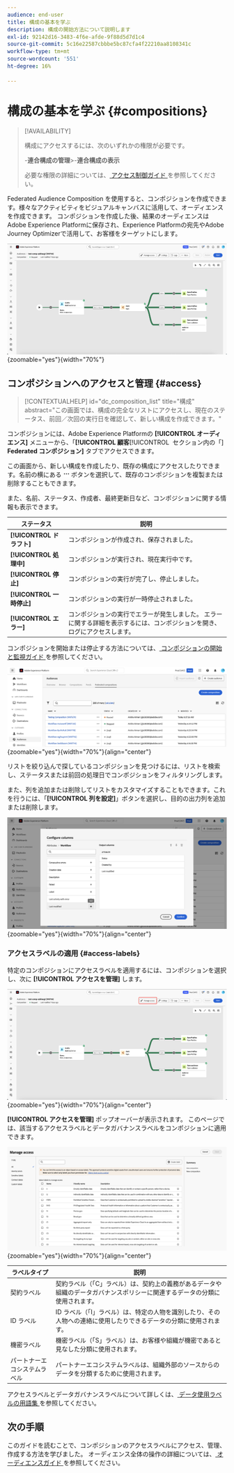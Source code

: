```yaml
---
audience: end-user
title: 構成の基本を学ぶ
description: 構成の開始方法について説明します
exl-id: 92142d16-3483-4f6e-afde-9f88d5d7d1c4
source-git-commit: 5c16e22587cbbbe5bc87cfa4f22210aa8108341c
workflow-type: tm+mt
source-wordcount: '551'
ht-degree: 16%

---
```


# 構成の基本を学ぶ {#compositions}

>[!AVAILABILITY]
>
>構成にアクセスするには、次のいずれかの権限が必要です。
>
>-**連合構成の管理**
>&#x200B;>-**連合構成の表示**
>
>必要な権限の詳細については、[ アクセス制御ガイド ](/help/governance-privacy-security/access-control.md) を参照してください。

Federated Audience Composition を使用すると、コンポジションを作成できます。様々なアクティビティをビジュアルキャンバスに活用して、オーディエンスを作成できます。 コンポジションを作成した後、結果のオーディエンスはAdobe Experience Platformに保存され、Experience Platformの宛先やAdobe Journey Optimizerで活用して、お客様をターゲットにします。

![Federated Audience コンポジション内にサンプルコンポジションワークフローが表示されます。](assets/gs-compositions/composition-example.png){zoomable="yes"}{width="70%"}

## コンポジションへのアクセスと管理 {#access}

>[!CONTEXTUALHELP]
>id="dc_composition_list"
>title="構成"
>abstract="この画面では、構成の完全なリストにアクセスし、現在のステータス、前回／次回の実行日を確認して、新しい構成を作成できます。"

コンポジションには、Adobe Experience Platformの **[!UICONTROL オーディエンス]** メニューから、「**[!UICONTROL 顧客**&#x200B;[!UICONTROL &#x200B; セクション内の「]&#x200B;**Federated コンポジション]** タブでアクセスできます。

この画面から、新しい構成を作成したり、既存の構成にアクセスしたりできます。名前の横にある ![ 省略記号 ](/help/assets/icons/more.png) ボタンを選択して、既存のコンポジションを複製または削除することもできます。

また、名前、ステータス、作成者、最終更新日など、コンポジションに関する情報も表示できます。

| ステータス | 説明 |
| ------ | ----------- |
| **[!UICONTROL ドラフト]** | コンポジションが作成され、保存されました。 |
| **[!UICONTROL 処理中]** | コンポジションが実行され、現在実行中です。 |
| **[!UICONTROL 停止]** | コンポジションの実行が完了し、停止しました。 |
| **[!UICONTROL 一時停止]** | コンポジションの実行が一時停止されました。 |
| **[!UICONTROL エラー]** | コンポジションの実行でエラーが発生しました。 エラーに関する詳細を表示するには、コンポジションを開き、ログにアクセスします。 |

コンポジションを開始または停止する方法については、[ コンポジションの開始と監視ガイド ](./start-monitor-composition.md) を参照してください。

![ 使用可能なコンポジションのリストが表示されます。](assets/gs-compositions/compositions-list.png){zoomable="yes"}{width="70%"}{align="center"}

リストを絞り込んで探しているコンポジションを見つけるには、リストを検索し、ステータスまたは前回の処理日でコンポジションをフィルタリングします。

また、列を追加または削除してリストをカスタマイズすることもできます。これを行うには、「**[!UICONTROL 列を設定]**」ボタンを選択し、目的の出力列を追加または削除します。

![ コンポジションの参照ページに追加できる使用可能な列のリストが表示されます。](assets/gs-compositions/compositions-columns.png){zoomable="yes"}{width="70%"}{align="center"}

### アクセスラベルの適用 {#access-labels}

特定のコンポジションにアクセスラベルを適用するには、コンポジションを選択し、次に **[!UICONTROL アクセスを管理]** します。

![ コンポジションキャンバス内で「アクセスを管理」ボタンがハイライト表示されます。](assets/gs-compositions/select-manage-access.png){zoomable="yes"}{width="70%"}{align="center"}

**[!UICONTROL アクセスを管理]** ポップオーバーが表示されます。 このページでは、該当するアクセスラベルとデータガバナンスラベルをコンポジションに適用できます。

![ アクセスを管理ポップオーバーが表示されます。 コンポジションに適用できる使用可能なすべてのラベルのリストが表示されます。](assets/gs-compositions/manage-access.png){zoomable="yes"}{width="70%"}{align="center"}

| ラベルタイプ | 説明 |
| ---------- | ----------- |
| 契約ラベル | 契約ラベル（「C」ラベル）は、契約上の義務があるデータや組織のデータガバナンスポリシーに関連するデータの分類に使用されます。 |
| ID ラベル | ID ラベル（「I」ラベル）は、特定の人物を識別したり、その人物への連絡に使用したりできるデータの分類に使用されます。 |
| 機密ラベル | 機密ラベル（「S」ラベル）は、お客様や組織が機密であると見なした分類に使用されます。 |
| パートナーエコシステムラベル | パートナーエコシステムラベルは、組織外部のソースからのデータを分類するために使用されます。 |

アクセスラベルとデータガバナンスラベルについて詳しくは、[ データ使用ラベルの用語集 ](https://experienceleague.adobe.com/ja/docs/experience-platform/data-governance/labels/reference) を参照してください。

## 次の手順

このガイドを読むことで、コンポジションのアクセスラベルにアクセス、管理、作成する方法を学びました。 オーディエンス全体の操作の詳細については、[ オーディエンスガイド ](../start/audiences.md) を参照してください。
